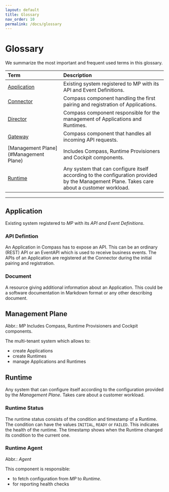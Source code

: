 ```yaml
---
layout: default
title: Glossary
nav_order: 10
permalink: /docs/glossary
---
```


# Glossary

We summarize the most important and frequent used terms in this glossary. 

| Term         | Description       |
|:-------------|:------------------|
| [Application](#Application)  | Existing system registered to MP with its API and Event Definitions. |
| [Connector](/docs/overview/components) | Compass component handling the first pairing and registration of Applications. |
| [Director](/docs/overview/components) | Compass component responsible for the management of Applications and Runtimes. |
| [Gateway](/docs/overview/components) | Compass component that handles all incoming API requests. |
| [Management Plane](#Management Plane) | Includes Compass, Runtime Provisioners and Cockpit components. |
| [Runtime](#Runtime) | Any system that can configure itself according to the configuration provided by the Management Plane. Takes care about a customer workload. |

---

## Application

Existing system registered to *MP* with its *API and Event Definitions*.

### API Defintion

An Application in Compass has to expose an API. This can be an ordinary (REST) API or an EventAPI which is used to receive business events. The APIs of an Application are registered at the Connector during the initial pairing and registration.

### Document

A resource giving additional information about an Application. This could be a software documentation in Markdown format or any other describing document.

## Management Plane
Abbr.: *MP*
Includes Compass, Runtime Provisioners and Cockpit components.

The multi-tenant system which allows to:

- create Applications
- create Runtimes
- manage Applications and Runtimes

## Runtime

Any system that can configure itself according to the configuration provided by the *Management Plane*. Takes care about a customer workload.

### Runtime Status

The runtime status consists of the condition and timestamp of a Runtime.  
The condition can have the values `INITIAL`, `READY` or `FAILED`. This indicates the health of the runtime. The timestamp shows when the Runtime changed its condition to the current one.

### Runtime Agent
Abbr.: *Agent*  

This component is responsible:
- to fetch configuration from *MP* to *Runtime*.
- for reporting health checks